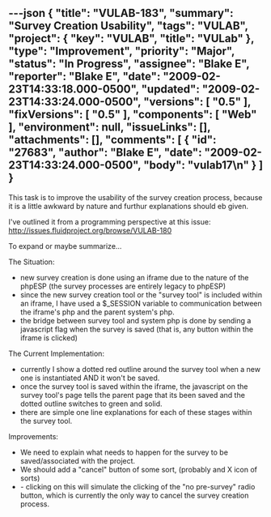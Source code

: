 ---json
{
  "title": "VULAB-183",
  "summary": "Survey Creation Usability",
  "tags": "VULAB",
  "project": {
    "key": "VULAB",
    "title": "VULab"
  },
  "type": "Improvement",
  "priority": "Major",
  "status": "In Progress",
  "assignee": "Blake E",
  "reporter": "Blake E",
  "date": "2009-02-23T14:33:18.000-0500",
  "updated": "2009-02-23T14:33:24.000-0500",
  "versions": [
    "0.5"
  ],
  "fixVersions": [
    "0.5"
  ],
  "components": [
    "Web"
  ],
  "environment": null,
  "issueLinks": [],
  "attachments": [],
  "comments": [
    {
      "id": "27683",
      "author": "Blake E",
      "date": "2009-02-23T14:33:24.000-0500",
      "body": "vulab17\n"
    }
  ]
}
---
This task is to improve the usability of the survey creation process, because it is a little awkward by nature and furthur explanations should eb given.

I've outlined it from a programming perspective at this issue:\
<http://issues.fluidproject.org/browse/VULAB-180>

To expand or maybe summarize...

The Situation:

* new survey creation is done using an iframe due to the nature of the phpESP (the survey processes are entirely legacy to phpESP)
* since the new survey creation tool or the "survey tool" is included within an iframe, I have used a $\_SESSION variable to communication between the iframe's php and the parent system's php.
* the bridge between survey tool and system php is done by sending a javascript flag when the survey is saved (that is, any button within the iframe is clicked)

The Current Implementation:

* currently I show a dotted red outline around the survey tool when a new one is instantiated AND it won't be saved.
* once the survey tool is saved within the iframe, the javascript on the survey tool's page tells the parent page that its been saved and the dotted outline switches to green and solid.
* there are simple one line explanations for each of these stages within the survey tool.

Improvements:

* We need to explain what needs to happen for the survey to be saved/associated with the project.
* We should add a "cancel" button of some sort, (probably and X icon of sorts)
* \- clicking on this will simulate the clicking of the "no pre-survey" radio button, which is currently the only way to cancel the survey creation process.

        
